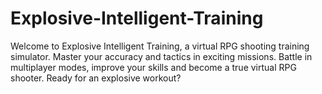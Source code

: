 # Explosive-Intelligent-Training
Welcome to Explosive Intelligent Training, a virtual RPG shooting training simulator. Master your accuracy and tactics in exciting missions. Battle in multiplayer modes, improve your skills and become a true virtual RPG shooter. Ready for an explosive workout?
